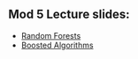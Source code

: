 ## Mod 5 Lecture slides:

- [Random Forests](https://docs.google.com/presentation/d/1eZWe56jAhEqYBjaD30KIBm0tumWinvJNx-8Ct0BDCSU/edit)
- [Boosted Algorithms](https://docs.google.com/presentation/d/1XtXfrBMVUst3GsPOKnCyV-kF65EFrJASaI4kHBl_cvs/edit#slide=id.ge62ba7c8e_0_0)
